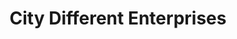 ---
title: "City Different Enterprises"
url: /santa-fe/city-different-enterprises/
shop: Drogerie
---